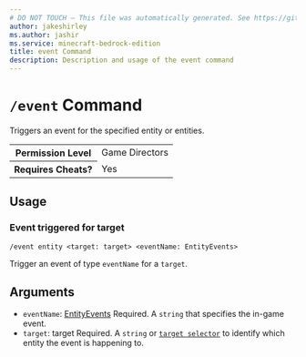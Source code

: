 ```yaml
---
# DO NOT TOUCH — This file was automatically generated. See https://github.com/mojang/minecraftapidocsgenerator to modify descriptions, examples, etc.
author: jakeshirley
ms.author: jashir
ms.service: minecraft-bedrock-edition
title: event Command
description: Description and usage of the event command
---
```

# `/event` Command
Triggers an event for the specified entity or entities.

<table>
  <tr>
    <th>Permission Level</th>
    <td>Game Directors</td>
  </tr>
  <tr>
    <th>Requires Cheats?</th>
    <td>Yes</td>
  </tr>
</table>

## Usage
### Event triggered for target
`/event entity <target: target> <eventName: EntityEvents>`

Trigger an event of type `eventName` for a `target`.

## Arguments
- `eventName`: [EntityEvents](../enums/EntityEvents.md)
Required. A `string` that specifies the in-game event.
- `target`: target
Required. A `string` or [`target selector`](https://learn.microsoft.com/minecraft/creator/documents/commandsintroduction#target-selectors) to identify which entity the event is happening to.
